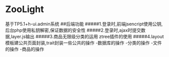 # ZooLight
基于TP5.1+h-ui.admin系统
##后端功能
#####1.登录时,前端jsencript使用公钥,后台php使用私钥解密,保证数据的安全性
#####2.登录时,ajax时提交数据,layer.js输出
#####3.商品无限级分类的运用 ztree插件的使用
#####4.layout模板建公共页面封装,trait封装一些公共的操作
    -数据库的操作
    -分类的操作
    -文件的操作
    -商品的操作
    